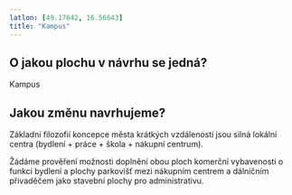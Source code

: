 ```yaml
---
latlon: [49.17642, 16.56643]
title: "Kampus"
---
```


## O jakou plochu v návrhu se jedná?

Kampus

## Jakou změnu navrhujeme?

Základní filozofií koncepce města krátkých vzdáleností jsou silná lokální centra (bydlení + práce + škola + nákupní centrum).

Žádáme prověření možnosti doplnění obou ploch komerční vybavenosti o funkci bydlení a plochy parkovišť mezi nákupním centrem a dálničním přivaděčem jako stavební plochy pro administrativu.
